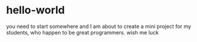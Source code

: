 # hello-world
you need to start somewhere
and I am about to create a mini project for my students,
who happen to be great programmers.
wish me luck
